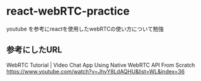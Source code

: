 # react-webRTC-practice
youtube を参考にreactを使用したwebRTCの使い方について勉強

## 参考にしたURL
WebRTC Tutorial | Video Chat App Using Native WebRTC API From Scratch
https://www.youtube.com/watch?v=JhyY8LdAQHU&list=WL&index=36
